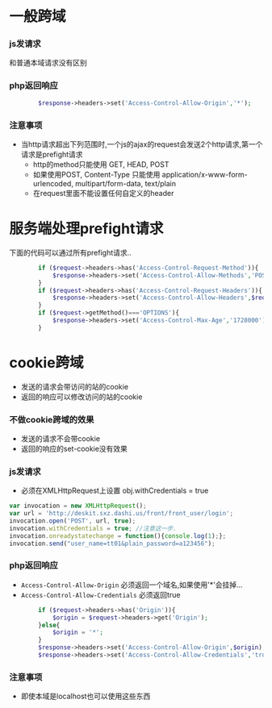 一般跨域
====================
### js发请求
和普通本域请求没有区别

### php返回响应
```php
        $response->headers->set('Access-Control-Allow-Origin','*');
```

### 注意事项
* 当http请求超出下列范围时,一个js的ajax的request会发送2个http请求,第一个请求是prefight请求
    * http的method只能使用 GET, HEAD, POST
    * 如果使用POST, Content-Type 只能使用 application/x-www-form-urlencoded, multipart/form-data, text/plain
    * 在request里面不能设置任何自定义的header

服务端处理prefight请求
====================
下面的代码可以通过所有prefight请求..
```php
        if ($request->headers->has('Access-Control-Request-Method')){
            $response->headers->set('Access-Control-Allow-Methods','POST, GET, HEAD');
        }
        if ($request->headers->has('Access-Control-Request-Headers')){
            $response->headers->set('Access-Control-Allow-Headers',$request->headers->get('Access-Control-Request-Headers'));
        }
        if ($request->getMethod()==='OPTIONS'){
            $response->headers->set('Access-Control-Max-Age','1728000');
        }
```

cookie跨域
====================
* 发送的请求会带访问的站的cookie
* 返回的响应可以修改访问的站的cookie

### 不做cookie跨域的效果
* 发送的请求不会带cookie
* 返回的响应的set-cookie没有效果

### js发请求
* 必须在XMLHttpRequest上设置 obj.withCredentials = true

```js
var invocation = new XMLHttpRequest();
var url = 'http://deskit.sxz.dashi.us/front/front_user/login';
invocation.open('POST', url, true);
invocation.withCredentials = true; //注意这一步.
invocation.onreadystatechange = function(){console.log(1);};
invocation.send("user_name=tt01&plain_password=a123456"); 
```


### php返回响应
* `Access-Control-Allow-Origin` 必须返回一个域名,如果使用'*'会挂掉...
* `Access-Control-Allow-Credentials` 必须返回true

```php
        if ($request->headers->has('Origin')){
            $origin = $request->headers->get('Origin');
        }else{
            $origin = '*';
        }
        $response->headers->set('Access-Control-Allow-Origin',$origin);
        $response->headers->set('Access-Control-Allow-Credentials','true');
```

### 注意事项
* 即使本域是localhost也可以使用这些东西